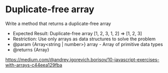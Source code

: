 # Duplicate-free array

Write a method that returns a duplicate-free array

- Expected Result: Duplicate-free array [1, 2, 3, 1, 2] => [1, 2, 3]
- Restriction: Use only arrays as data structures to solve the problem
- @param {Array<string | number>} array - Array of primitive data types
- @returns {Array}

https://medium.com/@andrey.igorevich.borisov/10-javascript-exercises-with-arrays-c44eea129fba
